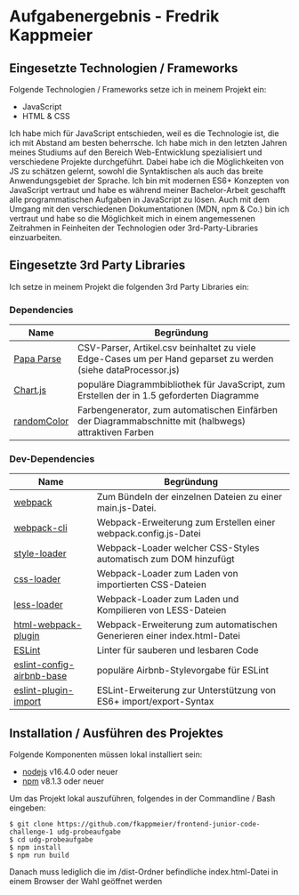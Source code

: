 # Aufgabenergebnis - Fredrik Kappmeier

## Eingesetzte Technologien / Frameworks

Folgende Technologien / Frameworks setze ich in meinem Projekt ein:

- JavaScript
- HTML & CSS

Ich habe mich für JavaScript entschieden, weil es die Technologie ist, die ich mit Abstand am besten beherrsche. Ich habe mich in den letzten Jahren meines Studiums auf den Bereich Web-Entwicklung spezialisiert und verschiedene Projekte durchgeführt. Dabei habe ich die Möglichkeiten von JS zu schätzen gelernt, sowohl die Syntaktischen als auch das breite Anwendungsgebiet der Sprache. Ich bin mit modernen ES6+ Konzepten von JavaScript vertraut und habe es während meiner Bachelor-Arbeit geschafft alle programmatischen Aufgaben in JavaScript zu lösen. Auch mit dem Umgang mit den verschiedenen Dokumentationen (MDN, npm & Co.) bin ich vertraut und habe so die Möglichkeit mich in einem angemessenen Zeitrahmen in Feinheiten der Technologien oder 3rd-Party-Libraries einzuarbeiten.

## Eingesetzte 3rd Party Libraries

Ich setze in meinem Projekt die folgenden 3rd Party Libraries ein:

### Dependencies

Name | Begründung
--- | ---
[Papa Parse](https://www.papaparse.com/) | CSV-Parser, Artikel.csv beinhaltet zu viele Edge-Cases um per Hand geparset zu werden (siehe dataProcessor.js)
[Chart.js](https://www.papaparse.com/) | populäre Diagrammbibliothek für JavaScript, zum Erstellen der in 1.5 geforderten Diagramme
[randomColor](https://randomcolor.lllllllllllllllll.com/) | Farbengenerator, zum automatischen Einfärben der Diagrammabschnitte mit (halbwegs) attraktiven Farben

### Dev-Dependencies

Name | Begründung
--- | ---
[webpack](https://webpack.js.org/) | Zum Bündeln der einzelnen Dateien zu einer main.js-Datei.
[webpack-cli](https://webpack.js.org/api/cli/) | Webpack-Erweiterung zum Erstellen einer webpack.config.js-Datei
[style-loader](https://webpack.js.org/loaders/style-loader/) | Webpack-Loader welcher CSS-Styles automatisch zum DOM hinzufügt
[css-loader](https://webpack.js.org/loaders/css-loader/) | Webpack-Loader zum Laden von importierten CSS-Dateien
[less-loader](https://webpack.js.org/loaders/less-loader/) | Webpack-Loader zum Laden und Kompilieren von LESS-Dateien
[html-webpack-plugin](https://webpack.js.org/plugins/html-webpack-plugin/) | Webpack-Erweiterung zum automatischen Generieren einer index.html-Datei
[ESLint](https://eslint.org/) | Linter für sauberen und lesbaren Code
[eslint-config-airbnb-base](https://www.npmjs.com/package/eslint-config-airbnb-base) | populäre Airbnb-Stylevorgabe für ESLint
[eslint-plugin-import](https://www.npmjs.com/package/eslint-plugin-import) | ESLint-Erweiterung zur Unterstützung von ES6+ import/export-Syntax

## Installation / Ausführen des Projektes

Folgende Komponenten müssen lokal installiert sein:

- [nodejs](https://nodejs.org/en/) v16.4.0 oder neuer
- [npm](https://docs.npmjs.com/downloading-and-installing-node-js-and-npm) v8.1.3 oder neuer

Um das Projekt lokal auszuführen, folgendes in der Commandline / Bash eingeben:

```console
$ git clone https://github.com/fkappmeier/frontend-junior-code-challenge-1 udg-probeaufgabe
$ cd udg-probeaufgabe
$ npm install
$ npm run build
```
Danach muss lediglich die im /dist-Ordner befindliche index.html-Datei in einem Browser der Wahl geöffnet werden
